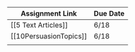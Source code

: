 | Assignment Link        | Due Date |
| ---------------------- | -------- |
| [[5 Text Articles]]    | 6/18     |
| [[10PersuasionTopics]] | 6/18     |
|                        |          |


